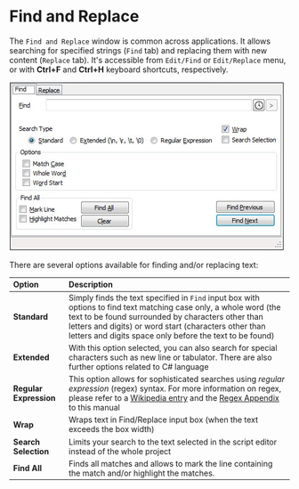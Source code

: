 # Find and Replace

The `Find and Replace` window is common across applications. It allows searching for specified strings  \(`Find` tab\) and replacing them with new content \(`Replace` tab\). It&apos;s accessible from `Edit/Find` or `Edit/Replace` menu, or with **Ctrl+F** and **Ctrl+H** keyboard shortcuts, respectively.

![](https://github.com/G1ANT-Robot/G1ANT.Manual/blob/develop/-assets/find.jpg)

There are several options available for finding and/or replacing text:

| Option | Description |
| :--- | :--- |
| **Standard** | Simply finds the text specified in `Find` input box with options to find text matching case only, a whole word \(the text to be found surrounded by characters other than letters and digits\) or word start \(characters other than letters and digits space only before the text to be found\) |
| **Extended** | With this option selected, you can also search for special characters such as new line or tabulator. There are also further options related to C\# language |
| **Regular Expression** | This option allows for sophisticated searches using _regular expression_ \(regex\) syntax. For more information on regex, please refer to a [Wikipedia entry](https://en.wikipedia.org/wiki/Regular_expression) and the [Regex Appendix](https://docs.g1ant.com/~/drafts/-LQdLHAMSyhFccoEjtsF/primary/appendices/regex) to this manual |
| **Wrap** | Wraps text in Find/Replace input box \(when the text exceeds the box width\) |
| **Search Selection** | Limits your search to the text selected in the script editor instead of the whole project |
| **Find All** | Finds all matches and allows to mark the line containing the match and/or highlight the matches. |

